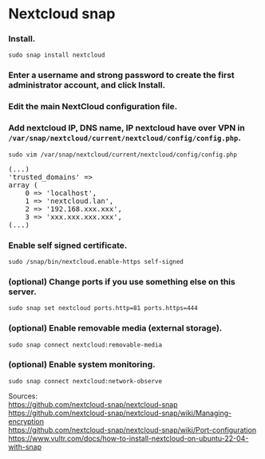 # Nextcloud snap

### Install.
```
sudo snap install nextcloud
```
### Enter a username and strong password to create the first administrator account, and click Install.

### Edit the main NextCloud configuration file.
### Add nextcloud IP, DNS name, IP nextcloud have over VPN in `/var/snap/nextcloud/current/nextcloud/config/config.php`.
```
sudo vim /var/snap/nextcloud/current/nextcloud/config/config.php
```
<pre>
(...)
'trusted_domains' =>
array (
    0 => 'localhost',
    1 => 'nextcloud.lan',
    2 => '192.168.xxx.xxx',
    3 => 'xxx.xxx.xxx.xxx',   
(...)
</pre>

### Enable self signed certificate.
```
sudo /snap/bin/nextcloud.enable-https self-signed
```

### (optional) Change ports if you use something else on this server.

```
sudo snap set nextcloud ports.http=81 ports.https=444
```

### (optional) Enable removable media (external storage).
```
sudo snap connect nextcloud:removable-media
```
### (optional) Enable system monitoring.
```
sudo snap connect nextcloud:network-observe
```


Sources: \
https://github.com/nextcloud-snap/nextcloud-snap \
https://github.com/nextcloud-snap/nextcloud-snap/wiki/Managing-encryption \
https://github.com/nextcloud-snap/nextcloud-snap/wiki/Port-configuration \
https://www.vultr.com/docs/how-to-install-nextcloud-on-ubuntu-22-04-with-snap
